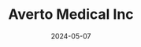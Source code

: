 ---  
layout: startup_page  
title: "Averto Medical Inc"  
id: "avertomed.com"  
permalink: "/avertomedicalincavertomed.com05072024/"  
website: "https://www.avertomed.com/"  
funding_round: "Series A"  
funding_amount: "$30.5M"  
investors: "Cormorant Asset Management, Venrock Healthcare Capital Partners, LifeSci Venture Partners, CVF"  
about: "Averto Medical is a clinical-stage medical device company focused on minimally invasive gastrointestinal care. Their flagship product, the ColoSeal Intraluminal Diversion System, aims to eliminate the need for invasive temporary diverting ostomies during colorectal surgeries. This innovative device addresses a significant market need and has shown promising early clinical results."  
markets: "Medtech, Medical Devices, Medical Equipment Manufacturing"  
hq: "Fremont, California, United States"  
founded_year: ""  
linkedin: "https://www.linkedin.com/company/averto-medical-inc"  
twitter: ""  
instagram: ""  
facebook: ""  
crunchbase: ""  
pitchbook: "https://pitchbook.com/profiles/company/501556-33"  

date_display: "07-May-2024"  
date: "2024-05-07"

# SEO Optimization  
meta_title: "Averto Medical Inc - Series A Funding ($30.5M)"  
meta_description: "Averto Medical Inc, Averto Medical is a clinical-stage medical device company focused on minimally invasive gastrointestinal care. Their flagship product, the ColoSeal In..."  
meta_keywords: "Averto Medical Inc, Medtech, Medical Devices, Medical Equipment Manufacturing, Series A funding"  
canonical_url: "https://startup.projectstartups.com/avertomedicalincavertomed.com05072024/"  
---